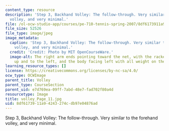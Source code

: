 ```yaml
---
content_type: resource
description: 'Step 3, Backhand Volley: The follow-through. Very similar to the forehand
  volley, and very minimal.'
file: /ol-ocw-studio-app/courses/pe-710-tennis-spring-2007/8df6173911a94243274cdb97e04876ad_volley_Page_11.jpg
file_size: 52526
file_type: image/jpeg
image_metadata:
  caption: 'Step 3, Backhand Volley: The follow-through. Very similar to the forehand
    volley, and very minimal.'
  credit: 'Credit: Photo by MIT OpenCourseWare.'
  image-alt: The right arm ends pointing toward the net, with the racket pointing
    up and to the left, and the body facing left with all weight on the right foot.
learning_resource_types: []
license: https://creativecommons.org/licenses/by-nc-sa/4.0/
ocw_type: OCWImage
parent_title: Volley
parent_type: CourseSection
parent_uid: e7d769ea-09ff-7abd-48e7-fad702f80a4d
resourcetype: Image
title: volley_Page_11.jpg
uid: 8df61739-11a9-4243-274c-db97e04876ad
---
```

Step 3, Backhand Volley: The follow-through. Very similar to the forehand volley, and very minimal.